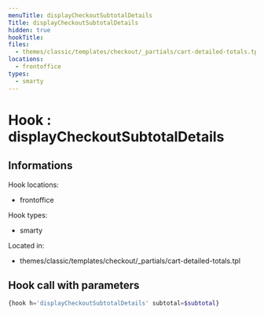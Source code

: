```yaml
---
menuTitle: displayCheckoutSubtotalDetails
Title: displayCheckoutSubtotalDetails
hidden: true
hookTitle: 
files:
  - themes/classic/templates/checkout/_partials/cart-detailed-totals.tpl
locations:
  - frontoffice
types:
  - smarty
---
```


# Hook : displayCheckoutSubtotalDetails

## Informations

Hook locations: 
  - frontoffice

Hook types: 
  - smarty

Located in: 
  - themes/classic/templates/checkout/_partials/cart-detailed-totals.tpl

## Hook call with parameters

```php
{hook h='displayCheckoutSubtotalDetails' subtotal=$subtotal}
```